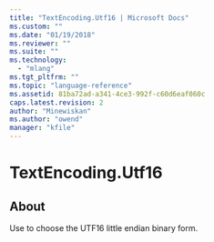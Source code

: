 ```yaml
---
title: "TextEncoding.Utf16 | Microsoft Docs"
ms.custom: ""
ms.date: "01/19/2018"
ms.reviewer: ""
ms.suite: ""
ms.technology: 
  - "mlang"
ms.tgt_pltfrm: ""
ms.topic: "language-reference"
ms.assetid: 81ba72ad-a341-4ce3-992f-c60d6eaf060c
caps.latest.revision: 2
author: "Minewiskan"
ms.author: "owend"
manager: "kfile"
---
```

# TextEncoding.Utf16
## About
Use to choose the UTF16 little endian binary form.

